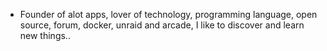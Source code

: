 - Founder of alot apps, lover of technology, programming language, open source, forum, docker, unraid and arcade, I like to discover and learn new things..
  <br>
































































































































































































































































































































































































































































































































































































































































































































































































































































































































































































































































































































































































































































































































































































































































































































































































































































































































































































































































